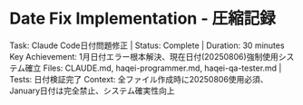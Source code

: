 # Date Fix Implementation - 圧縮記録
Task: Claude Code日付問題修正 | Status: Complete | Duration: 30 minutes  
Key Achievement: 1月日付エラー根本解決、現在日付(20250806)強制使用システム確立
Files: CLAUDE.md, haqei-programmer.md, haqei-qa-tester.md | Tests: 日付検証完了
Context: 全ファイル作成時に20250806使用必須、January日付は完全禁止、システム確実性向上